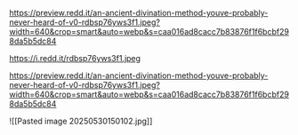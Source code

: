 https://preview.redd.it/an-ancient-divination-method-youve-probably-never-heard-of-v0-rdbsp76yws3f1.jpeg?width=640&crop=smart&auto=webp&s=caa016ad8cacc7b83876f1f6bcbf298da5b5dc84

https://i.redd.it/rdbsp76yws3f1.jpeg

https://preview.redd.it/an-ancient-divination-method-youve-probably-never-heard-of-v0-rdbsp76yws3f1.jpeg?width=640&crop=smart&auto=webp&s=caa016ad8cacc7b83876f1f6bcbf298da5b5dc84

![[Pasted image 20250530150102.jpg]]